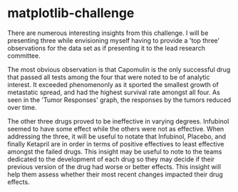 # matplotlib-challenge

There are numerous interesting insights from this challenge. I will be presenting three while envisioning myself having to provide a 'top three' observations for the data set as if presenting it to the lead research committee.

The most obvious observation is that Capomulin is the only successful drug that passed all tests among the four that were noted to be of analytic interest. It exceeded phenomenonly as it sported the smallest growth of metastatic spread, and had the highest survival rate amongst all four. As seen in the 'Tumor Responses' graph, the responses by the tumors reduced over time.

The other three drugs proved to be ineffective in varying degrees. Infubinol seemed to have some effect while the others were not as effective. When addressing the three, it will be useful to notate that Infubinol, Placebo, and finally Ketapril are in order in terms of positive effectives to least effective amongst the failed drugs. This insight may be useful to note to the teams dedicated to the development of each drug so they may decide if their previous version of the drug had worse or better effects. This insight will help them assess whether their most recent changes impacted their drug effects.
